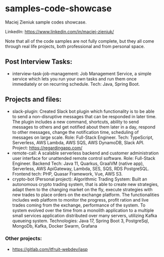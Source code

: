 # samples-code-showcase
Maciej Zieniuk sample codes showcase.

LinkedIn: https://www.linkedin.com/in/maciej-zieniuk/

Note that all of the code samples are not fully complete, but they all come through real life projects, both professional and from personal space.

## Post Interview Tasks:
- interview-task-job-management: Job Management Service, a simple service which lets you run your own tasks and run them once immediately or on recurring schedule. Tech: Java, Spring Boot.
## Projects and files:
- slack-plugin: Created Slack bot plugin which functionality is to be able to send a non-disruptive messages that can be responded in later time. The plugin includes a new command, shortcuts, ability to send messages to others and get notified about them later in a day, respond to other messages, change the notification time, scheduling of messages on large scale. Role: Full-Stack Engineer. Tech: TypeScript, Serverless, AWS Lambda, AWS SQS, AWS DynamoDB, Slack API. Project: https://regardingapp.com/
- remote-call: A scalable serverless backend and customer administration user interface for unattended remote control software. Role: Full-Stack Engineer. Backend Tech: Java 11, Quarkus, GraalVM (native app), Serverless, AWS ApiGateway, Lambda, SES, SQS, RDS PostgreSQL. Frontend tech: PHP, Quasar Framework, Vue, AWS S3.
- crypto-bot (Personal project): Algorithmic Trading System: Built an autonomous crypto trading system, that is able to create new strategies, adapt them to the changing market on the fly, execute strategies with new trades to place orders on the exchange platform. The functionalities includes web platform to monitor the progress, profit ration and live trades coming from the exchange, performance of the system. To system evolved over the time from a monolith application to a multiple small services application distributed over many servers, utilizing Kafka queueing system. Technologies: Java 17, Spring Boot 3, PostgreSql, MongoDb, Kafka, Docker Swarm, Grafana

### Other projects:
- https://gitlab.com/itfruit-webdev/jasp
